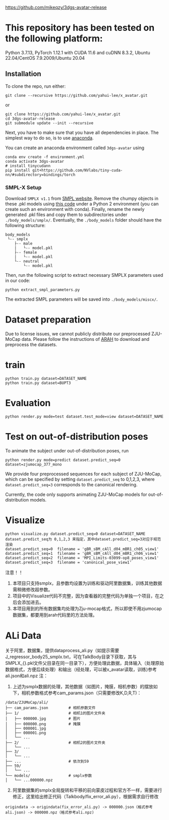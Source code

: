 https://github.com/mikeqzy/3dgs-avatar-release

# This repository has been tested on the following platform:
Python 3.7.13, PyTorch 1.12.1 with CUDA 11.6 and cuDNN 8.3.2, Ubuntu 22.04/CentOS 7.9.2009/Ubuntu 20.04

## Installation

To clone the repo, run either:
```
git clone --recursive https://github.com/yahui-lee/x_avatar.git
```
or
```
git clone https://github.com/yahui-lee/x_avatar.git
cd 3dgs-avatar-release
git submodule update --init --recursive
```

Next, you have to make sure that you have all dependencies in place.
The simplest way to do so, is to use [anaconda](https://www.anaconda.com/). 

You can create an anaconda environment called `3dgs-avatar` using
```
conda env create -f environment.yml
conda activate 3dgs-avatar
# install tinycudann
pip install git+https://github.com/NVlabs/tiny-cuda-nn/#subdirectory=bindings/torch
```
### SMPL-X Setup
Download `SMPLX v1.1` from [SMPL website](https://smpl-x.is.tue.mpg.de/download.php). Remove the chumpy objects in these .pkl models using [this code](https://github.com/vchoutas/smplx/tree/master/tools) under a Python 2 environment (you can create such an environment with conda). Finally, rename the newly generated .pkl files and copy them to subdirectories under `./body_models/smplx/`. Eventually, the `./body_models` folder should have the following structure:
```
body_models
 └-- smplx
    ├-- male
    |   └-- model.pkl
    ├-- female
    |   └-- model.pkl
    └-- neutral
        └-- model.pkl
```

Then, run the following script to extract necessary SMPLX parameters used in our code:
```
python extract_smpl_parameters.py
```
The extracted SMPL parameters will be saved into `./body_models/miscx/`.

# Dataset preparation
Due to license issues, we cannot publicly distribute our preprocessed ZJU-MoCap data. 
Please follow the instructions of [ARAH](https://github.com/taconite/arah-release) to download and preprocess the datasets.


# train
```
python train.py dataset=DATASET_NAME
python train.py dataset=BUPT3
```

# Evaluation
```
python render.py mode=test dataset.test_mode=view dataset=DATASET_NAME
```
# Test on out-of-distribution poses
To animate the subject under out-of-distribution poses, run
```shell
python render.py mode=predict dataset.predict_seq=0 dataset=zjumocap_377_mono
```

We provide four preprocessed sequences for each subject of ZJU-MoCap, 
which can be specified by setting `dataset.predict_seq` to 0,1,2,3, 
where `dataset.predict_seq=3` corresponds to the canonical rendering.

Currently, the code only supports animating ZJU-MoCap models for out-of-distribution models.

# Visualize
```
python visualize.py dataset.predict_seq=0 dataset=DATASET_NAME
dataset.predict_seq为 0,1,2,3 来指定，其中dataset.predict_seq=3对应于规范渲染
dataset.predict_seq=0  filename = 'gBR_sBM_cAll_d04_mBR1_ch05_view1'
dataset.predict_seq=1  filename = 'gBR_sBM_cAll_d04_mBR1_ch06_view1'
dataset.predict_seq=2  filename = 'MPI_Limits-03099-op8_poses_view1'
dataset.predict_seq=3  filename = 'canonical_pose_view1'
```
注意！！
1. 本项目只支持smplx，且参数均设置为训练和驱动阿里数据集，训练其他数据需稍微修改超参数。
2. 项目中的Visualize代码不完整，因为查看器的完整代码为单独一个项目，在之后会添加进去。
3. 本项目用到的所有数据集均处理为Zju-mocap格式，所以即使不用zjumocap数据集，都要用到arah代码里的方法处理。

# ALi Data
关于阿里，数据集，提供dataprocess_ali.py（如提示需要J_regressor_body25_smplx.txt，可在TalkBody目录下获取，其与SMPLX_{}.pkl文件父目录在同一目录下），方便处理此数据，具体输入（处理原始数据格式，方便后续处理）和输出（经处理，可以被x_avatar读取，训练)参考ali.json和ali.npz
注：
1. 上述为smplx数据的处理，其他数据（如图片，掩膜，相机参数）的摆放如下，相机参数格式参考cam_params.json（只需要修改K,D,R,T)：

```
/data/ZJUMoCap/ali/
├── cam_params.json         # 相机参数文件
├── 1/                      # 相机1的图片文件夹
│   ├── 000000.jpg          # 图片
│   ├── 000000.png          # 掩膜
│   ├── 000001.jpg
│   ├── 000001.png
│   └── ...
├── 2/                      # 相机2的图片文件夹
│   └── ...
├── 3/
│   └── ...
├── ...                     # 依次到59
├── 59/
│   └── ...
└── models/                 # smplx参数
│   └── ...000000.npz
```
2. 阿里数据集的smplx全局旋转和平移的前向蒙皮过程和官方不一样，需要进行修正，这里给出修正代码（Talkbody/fix_error_ali.py），根据需求自行修改
```
origindata -> origindata(fix_error_ali.py) -> 000000.json（格式参考ali.json) -> 000000.npz（格式参考ali.npz)
```
